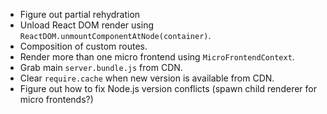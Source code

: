 - Figure out partial rehydration
- Unload React DOM render using `ReactDOM.unmountComponentAtNode(container)`.
- Composition of custom routes.
- Render more than one micro frontend using `MicroFrontendContext`.
- Grab main `server.bundle.js` from CDN.
- Clear `require.cache` when new version is available from CDN.
- Figure out how to fix Node.js version conflicts (spawn child renderer for micro frontends?)
